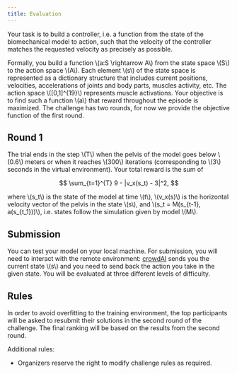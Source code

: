 ```yaml
---
title: Evaluation
---
```


<script type="text/javascript"
    src="http://cdn.mathjax.org/mathjax/latest/MathJax.js?config=TeX-AMS-MML_HTMLorMML">
</script>

Your task is to build a controller, i.e. a function from the state of the biomechanical model to action, such that the velocity of the controller matches the requested velocity as precisely as possible. 

Formally, you build a function \\(a:S \rightarrow A\\) from the state space \\(S\\) to the action space \\(A\\). Each element \\(s\\) of the state space is represented as a dictionary structure that includes current positions, velocities, accelerations of joints and body parts, muscles activity, etc. The action space \\([0,1]^{19}\\) represents muscle activations. Your objective is to find such a function \\(a\\) that reward throughout the episode is maximized. The challenge has two rounds, for now we provide the objective function of the first round.

## Round 1

The trial ends in the step \\(T\\) when the pelvis of the model goes below \\(0.6\\) meters or when it reaches \\(300\\) iterations (corresponding to \\(3\\) seconds in the virtual environment). Your total reward is the sum of 

$$ \sum_{t=1}^{T} 9 - |v_x(s_t) - 3|^2, $$

where \\(s_t\\) is the state of the model at time \\(t\\), \\(v_x(s)\\) is the horizontal velocity vector of the pelvis in the state \\(s\\), and \\(s_t = M(s_{t-1}, a(s_{t_1}))\\), i.e. states follow the simulation given by model \\(M\\).

## Submission

You can test your model on your local machine. For submission, you will need to interact with the remote environment: [crowdAI](https://www.crowdai.org/challenges/nips-2018-ai-for-prosthetics-challenge) sends you the current state \\(s\\) and you need to send back the action you take in the given state. You will be evaluated at three different levels of difficulty. 

## Rules

In order to avoid overfitting to the training environment, the top participants will be asked to resubmit their solutions in the second round of the challenge. The final ranking will be based on the results from the second round.

Additional rules:
* Organizers reserve the right to modify challenge rules as required.
